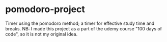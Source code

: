 # pomodoro-project
 Timer using the pomodoro method; a timer for effective study time and breaks. NB: I made this project as a part of the udemy course "100 days of code", so it is not my original idea.
